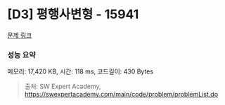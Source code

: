 # [D3] 평행사변형 - 15941 

[문제 링크](https://swexpertacademy.com/main/code/problem/problemDetail.do?contestProbId=AYVgOZEKOpcDFAQK) 

### 성능 요약

메모리: 17,420 KB, 시간: 118 ms, 코드길이: 430 Bytes



> 출처: SW Expert Academy, https://swexpertacademy.com/main/code/problem/problemList.do